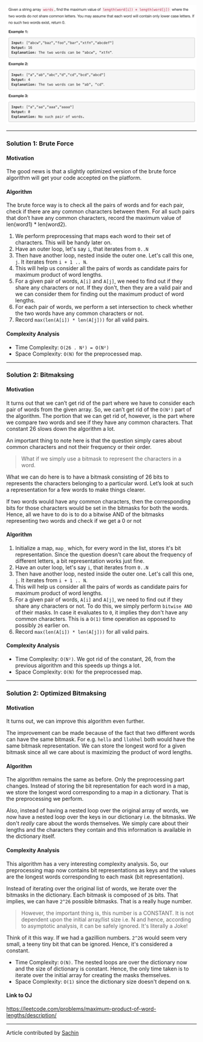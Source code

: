 <p align="center">
<img src="../../Images/Maximum-Product-of-Word-Lengths/main.png" width="600">
</p>

---
### Solution 1: Brute Force

#### Motivation

The good news is that a slightly optimized version of the brute force algorithm will get your code accepted on the platform.

#### Algorithm

The brute force way is to check all the pairs of words and for each pair, check if there are any common characters between them. For all such pairs that don’t have any common characters, record the maximum value of len(word1) * len(word2).

1. We perform preprocessing that maps each word to their set of characters. This will be handy later on.  
2. Have an outer loop, let's say `i`, that iterates from `0..N`
3. Then have another loop, nested inside the outer one. Let's call this one, `j`. It iterates from `i + 1 .. N`.
4. This will help us consider all the pairs of words as candidate pairs for maximum product of word lengths.
5. For a given pair of words, `A[i]` and `A[j]`, we need to find out if they share any characters or not. If they don't, then they are a valid pair and we can consider them for finding out the maximum product of word lengths.
6. For each pair of words, we perform a set intersection to check whether the two words have any common characters or not.
7. Record `max(len(A[i]) * len(A[j]))` for all valid pairs.

#### Complexity Analysis

* Time Complexity: `O(26 . N²) = O(N²)`
* Space Complexity: `O(N)` for the preprocessed map.

---
### Solution 2: Bitmaksing

#### Motivation

It turns out that we can’t get rid of the part where we have to consider each pair of words from the given array. So, we can’t get rid of the `O(N²)` part of the algorithm. The portion that we can get rid of, however, is the part where we compare two words and see if they have any common characters. That constant 26 slows down the algorithm a lot.

An important thing to note here is that the question simply cares about common characters and not their frequency or their order.

>What if we simply use a bitmask to represent the characters in a word.

What we can do here is to have a bitmask consisting of 26 bits to represents the characters belonging to a particular word. Let’s look at such a representation for a few words to make things clearer.

If two words would have any common characters, then the corresponding bits for those characters would be set in the bitmasks for both the words. Hence, all we have to do is to do a bitwise AND of the bitmasks representing two words and check if we get a 0 or not

#### Algorithm

1. Initialize a map, `map_` which, for every word in the list, stores it's bit representation. Since the question doesn't care about the frequency of different letters, a bit representation works just fine.
2. Have an outer loop, let's say `i`, that iterates from `0..N`
3. Then have another loop, nested inside the outer one. Let's call this one, `j`. It iterates from `i + 1 .. N`.
4. This will help us consider all the pairs of words as candidate pairs for maximum product of word lengths.
5. For a given pair of words, `A[i]` and `A[j]`, we need to find out if they share any characters or not. To do this, we simply perform `bitwise AND` of their masks. In case it evaluates to `0`, it implies they don't have any common characters. This is a `O(1)` time operation as opposed to possibly `26` earlier on.
6. Record `max(len(A[i]) * len(A[j]))` for all valid pairs.

#### Complexity Analysis

* Time Complexity: `O(N²)`. We got rid of the constant, 26, from the previous algorithm and this speeds up things a lot.
* Space Complexity: `O(N)` for the preprocessed map.

---
### Solution 2: Optimized Bitmaksing

#### Motivation

It turns out, we can improve this algorithm even further.

The improvement can be made because of the fact that two different words can have the same bitmask. For e.g. `hello` and `llohhel` both would have the same bitmask representation. We can store the longest word for a given bitmask since all we care about is maximizing the product of word lengths.

#### Algorithm

The algorithm remains the same as before. Only the preprocessing part changes. Instead of storing the bit representation for each word in a map, we store the longest word corresponding to a map in a dictionary. That is the preprocessing we perform.

Also, instead of having a nested loop over the original array of words, we now have a nested loop over the keys in our dictionary i.e. the bitmasks. We don't *really* care about the words themselves. We simply care about their lengths and the characters they contain and this information is available in the dictionary itself.

#### Complexity Analysis

This algorithm has a very interesting complexity analysis. So, our preprocessing map now contains bit representations as keys and the values are the longest words corresponding to each mask (bit representation).

Instead of iterating over the original list of words, we iterate over the bitmasks in the dictionary. Each bitmask is composed of `26` bits. That implies, we can have `2^26` possible bitmasks. That is a really huge number.

> However, the important thing is, this number is a CONSTANT. It is not dependent upon the initial array/list size i.e. N and hence, according to asymptotic analysis, it can be safely ignored. It's literally a Joke!

Think of it this way. If we had a gazillion numbers. `2^26` would seem very small, a teeny tiny bit that can be ignored. Hence, it's considered a constant.

* Time Complexity: `O(N)`. The nested loops are over the dictionary now and the size of dictionary is constant. Hence, the only time taken is to iterate over the initial array for creating the masks themselves.
* Space Complexity: `O(1)` since the dictionary size doesn't depend on `N`.

#### Link to OJ

https://leetcode.com/problems/maximum-product-of-word-lengths/description/

---
Article contributed by [Sachin](https://github.com/edorado93)
